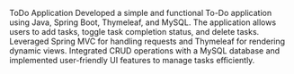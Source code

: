 ToDo Application
Developed a simple and functional To-Do application using Java, Spring Boot, Thymeleaf, and MySQL. The application allows users to add tasks, toggle task completion status, and delete tasks. Leveraged Spring MVC for handling requests and Thymeleaf for rendering dynamic views. Integrated CRUD operations with a MySQL database and implemented user-friendly UI features to manage tasks efficiently.
